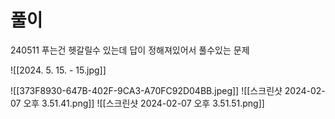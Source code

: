 # 풀이

240511 푸는건 헷갈릴수 있는데 답이 정해져있어서 풀수있는 문제

![[2024. 5. 15. - 15.jpg]]


![[373F8930-647B-402F-9CA3-A70FC92D04BB.jpeg]]
![[스크린샷 2024-02-07 오후 3.51.41.png]]
![[스크린샷 2024-02-07 오후 3.51.51.png]]
